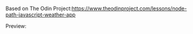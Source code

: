 Based on The Odin Project:https://www.theodinproject.com/lessons/node-path-javascript-weather-app 

Preview:
